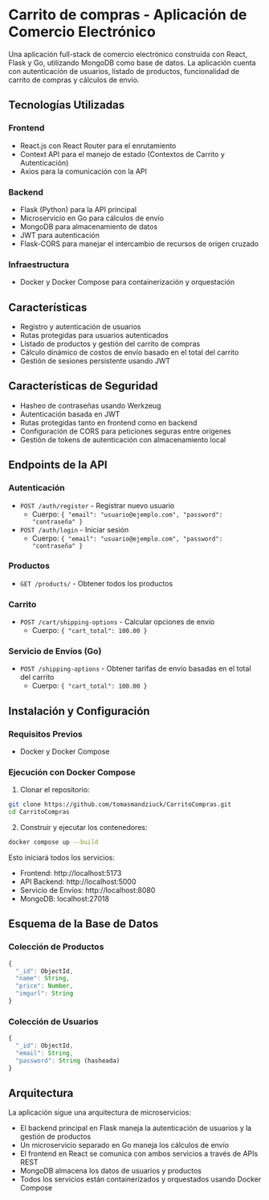 # Carrito de compras - Aplicación de Comercio Electrónico

Una aplicación full-stack de comercio electrónico construida con React, Flask y Go, utilizando MongoDB como base de datos. La aplicación cuenta con autenticación de usuarios, listado de productos, funcionalidad de carrito de compras y cálculos de envío.

## Tecnologías Utilizadas

### Frontend
- React.js con React Router para el enrutamiento
- Context API para el manejo de estado (Contextos de Carrito y Autenticación)
- Axios para la comunicación con la API

### Backend
- Flask (Python) para la API principal
- Microservicio en Go para cálculos de envío
- MongoDB para almacenamiento de datos
- JWT para autenticación
- Flask-CORS para manejar el intercambio de recursos de origen cruzado

### Infraestructura
- Docker y Docker Compose para containerización y orquestación

## Características

- Registro y autenticación de usuarios
- Rutas protegidas para usuarios autenticados
- Listado de productos y gestión del carrito de compras
- Cálculo dinámico de costos de envío basado en el total del carrito
- Gestión de sesiones persistente usando JWT

## Características de Seguridad

- Hasheo de contraseñas usando Werkzeug
- Autenticación basada en JWT
- Rutas protegidas tanto en frontend como en backend
- Configuración de CORS para peticiones seguras entre orígenes
- Gestión de tokens de autenticación con almacenamiento local

## Endpoints de la API

### Autenticación
- `POST /auth/register` - Registrar nuevo usuario
  - Cuerpo: `{ "email": "usuario@ejemplo.com", "password": "contraseña" }`
- `POST /auth/login` - Iniciar sesión
  - Cuerpo: `{ "email": "usuario@ejemplo.com", "password": "contraseña" }`

### Productos
- `GET /products/` - Obtener todos los productos

### Carrito
- `POST /cart/shipping-options` - Calcular opciones de envío
  - Cuerpo: `{ "cart_total": 100.00 }`

### Servicio de Envíos (Go)
- `POST /shipping-options` - Obtener tarifas de envío basadas en el total del carrito
  - Cuerpo: `{ "cart_total": 100.00 }`

## Instalación y Configuración

### Requisitos Previos
- Docker y Docker Compose

### Ejecución con Docker Compose

1. Clonar el repositorio:
```bash
git clone https://github.com/tomasmandziuck/CarritoCompras.git
cd CarritoCompras
```

2. Construir y ejecutar los contenedores:
```bash
docker compose up --build
```

Esto iniciará todos los servicios:
- Frontend: http://localhost:5173
- API Backend: http://localhost:5000
- Servicio de Envíos: http://localhost:8080
- MongoDB: localhost:27018


## Esquema de la Base de Datos

### Colección de Productos
```javascript
{
  "_id": ObjectId,
  "name": String,
  "price": Number,
  "imgurl": String
}
```

### Colección de Usuarios
```javascript
{
  "_id": ObjectId,
  "email": String,
  "password": String (hasheada)
}
```

## Arquitectura

La aplicación sigue una arquitectura de microservicios:
- El backend principal en Flask maneja la autenticación de usuarios y la gestión de productos
- Un microservicio separado en Go maneja los cálculos de envío
- El frontend en React se comunica con ambos servicios a través de APIs REST
- MongoDB almacena los datos de usuarios y productos
- Todos los servicios están containerizados y orquestados usando Docker Compose
